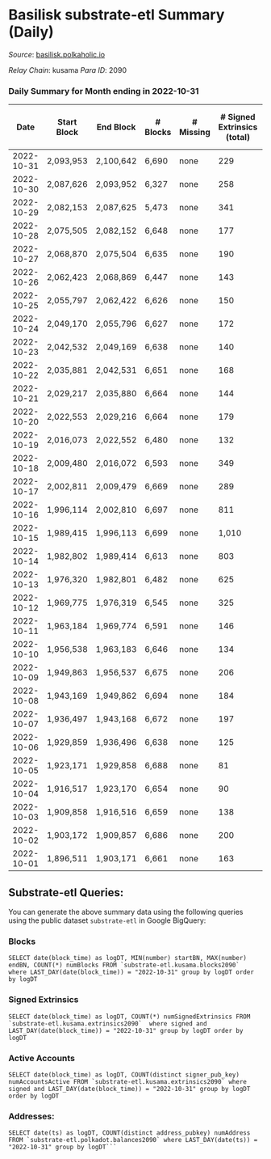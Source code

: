 # Basilisk substrate-etl Summary (Daily)

_Source_: [basilisk.polkaholic.io](https://basilisk.polkaholic.io)

*Relay Chain*: kusama
*Para ID*: 2090



### Daily Summary for Month ending in 2022-10-31


| Date | Start Block | End Block | # Blocks | # Missing | # Signed Extrinsics (total) | # Active Accounts | # Addresses with Balances | # Events | # Transfers | # XCM Transfers In | # XCM Transfers Out |
| ---- | ----------- | --------- | -------- | --------- | --------------------------- | ----------------- | ------------------------- | -------- | ----------- | ------------------ | ------------------- |
| 2022-10-31 | 2,093,953 | 2,100,642 | 6,690 | none  | 229 | 71 | 16,774 | 22,191 | 177 ($5,277.16) | 37 ($3,544.56) | 24 ($1,043.84) |
| 2022-10-30 | 2,087,626 | 2,093,952 | 6,327 | none  | 258 | 52 | 16,766 | 21,513 | 168 ($6,705.09) | 29 ($2,679.47) | 4 ($923.41) |
| 2022-10-29 | 2,082,153 | 2,087,625 | 5,473 | none  | 341 | 85 | 16,754 | 19,370 | 289 ($8,084.81) | 77 ($1,764.89) | 16 ($1,104.22) |
| 2022-10-28 | 2,075,505 | 2,082,152 | 6,648 | none  | 177 | 56 |  | 21,538 | 132 ($5,749.89) | 14 ($536.95) | 9 ($795.90) |
| 2022-10-27 | 2,068,870 | 2,075,504 | 6,635 | none  | 190 | 46 | 16,701 | 21,819 | 117 ($5,406.90) | 24 ($1,110.74) | 18 ($1,343.78) |
| 2022-10-26 | 2,062,423 | 2,068,869 | 6,447 | none  | 143 | 44 | 16,697 | 20,716 | 141 ($9,345.23) | 39 ($9,920.65) | 12 ($1,197.49) |
| 2022-10-25 | 2,055,797 | 2,062,422 | 6,626 | none  | 150 | 45 |  | 21,414 | 195 ($14,446.98) | 32 ($3,007.34) | 28 ($1,716.74) |
| 2022-10-24 | 2,049,170 | 2,055,796 | 6,627 | none  | 172 | 59 |  | 21,474 | 195 ($12,906.24) | 30 ($7,316.30) | 19 ($1,427.05) |
| 2022-10-23 | 2,042,532 | 2,049,169 | 6,638 | none  | 140 | 44 |  | 21,173 | 158 ($17,987.67) | 24 ($2,537.52) | 12 ($938.07) |
| 2022-10-22 | 2,035,881 | 2,042,531 | 6,651 | none  | 168 | 56 | 16,675 | 21,573 | 172 ($8,194.54) | 49 ($3,902.26) | 18 ($1,252.11) |
| 2022-10-21 | 2,029,217 | 2,035,880 | 6,664 | none  | 144 | 68 |  | 21,485 | 139 ($27,862.55) | 34 ($3,286.24) | 17 ($1,826.29) |
| 2022-10-20 | 2,022,553 | 2,029,216 | 6,664 | none  | 179 | 55 |  | 21,627 | 167 ($12,373.92) | 41 ($55,670.99) | 12 ($2,289.36) |
| 2022-10-19 | 2,016,073 | 2,022,552 | 6,480 | none  | 132 | 60 |  | 20,634 | 131 ($4,310.11) | 27 ($1,706.51) | 22 ($706.76) |
| 2022-10-18 | 2,009,480 | 2,016,072 | 6,593 | none  | 349 | 81 | 16,627 | 23,175 | 427 ($29,506.40) | 71 ($8,722.35) | 49 ($2,607.85) |
| 2022-10-17 | 2,002,811 | 2,009,479 | 6,669 | none  | 289 | 93 |  | 22,732 | 313 ($28,923.57) | 94 ($4,777.06) | 26 ($1,264.42) |
| 2022-10-16 | 1,996,114 | 2,002,810 | 6,697 | none  | 811 | 201 | 16,604 | 28,358 | 1,157 ($86,435.83) | 273 ($26,730.50) | 32 ($4,069.93) |
| 2022-10-15 | 1,989,415 | 1,996,113 | 6,699 | none  | 1,010 | 170 |  | 31,282 | 2,160 ($307,248) | 181 ($106,521) | 76 ($14,261.49) |
| 2022-10-14 | 1,982,802 | 1,989,414 | 6,613 | none  | 803 | 149 | 16,521 | 29,213 | 2,018 ($85,350.56) | 97 ($72,002.73) | 37 ($5,616.47) |
| 2022-10-13 | 1,976,320 | 1,982,801 | 6,482 | none  | 625 | 132 |  | 26,199 | 1,375 ($129,622) | 98 ($51,873.56) | 41 ($9,071.73) |
| 2022-10-12 | 1,969,775 | 1,976,319 | 6,545 | none  | 325 | 116 | 16,471 | 22,990 | 492 ($235,374) | 78 ($73,938.09) | 12 ($1,377.64) |
| 2022-10-11 | 1,963,184 | 1,969,774 | 6,591 | none  | 146 | 46 | 16,436 | 21,260 | 108 ($11,046.53) | 26 ($7,577.13) | 12 ($1,963.22) |
| 2022-10-10 | 1,956,538 | 1,963,183 | 6,646 | none  | 134 | 27 | 16,432 | 21,357 | 53 ($2,210.22) | 12 ($2,284.06) | 7 ($963.91) |
| 2022-10-09 | 1,949,863 | 1,956,537 | 6,675 | none  | 206 | 40 | 16,427 | 22,093 | 159 ($18,162.85) | 26 ($2,650.52) | 17 ($4,282.54) |
| 2022-10-08 | 1,943,169 | 1,949,862 | 6,694 | none  | 184 | 39 | 16,419 | 21,946 | 160 ($23,386.08) | 42 ($17,408.06) | 14 ($4,601.65) |
| 2022-10-07 | 1,936,497 | 1,943,168 | 6,672 | none  | 197 | 31 | 16,411 | 21,825 | 112 ($9,397.20) | 15 ($1,975.78) | 12 ($1,670.36) |
| 2022-10-06 | 1,929,859 | 1,936,496 | 6,638 | none  | 125 | 40 | 16,408 | 21,146 | 140 ($22,667.58) | 26 ($4,516.90) | 28 ($3,169.89) |
| 2022-10-05 | 1,923,171 | 1,929,858 | 6,688 | none  | 81 | 24 | 16,406 | 20,842 | 102 ($25,605.79) | 13 ($4,865.76) | 14 ($5,223.79) |
| 2022-10-04 | 1,916,517 | 1,923,170 | 6,654 | none  | 90 | 40 | 16,406 | 20,786 | 91 ($492,174) | 23 ($6,608.75) | 14 ($4,363.51) |
| 2022-10-03 | 1,909,858 | 1,916,516 | 6,659 | none  | 138 | 34 |  | 21,343 | 164 ($52,328.00) | 25 ($12,407.94) | 7 ($758.04) |
| 2022-10-02 | 1,903,172 | 1,909,857 | 6,686 | none  | 200 | 35 |  | 21,942 | 169 ($23,781.93) | 17 ($3,663.02) | 14 ($4,861.85) |
| 2022-10-01 | 1,896,511 | 1,903,171 | 6,661 | none  | 163 | 22 |  | 21,885 | 28 ($2,851.06) | 3 ($2,028.22) | 2 ($429.66) |

## Substrate-etl Queries:
You can generate the above summary data using the following queries using the public dataset `substrate-etl` in Google BigQuery:


### Blocks
```
SELECT date(block_time) as logDT, MIN(number) startBN, MAX(number) endBN, COUNT(*) numBlocks FROM `substrate-etl.kusama.blocks2090`  where LAST_DAY(date(block_time)) = "2022-10-31" group by logDT order by logDT
```


### Signed Extrinsics
```
SELECT date(block_time) as logDT, COUNT(*) numSignedExtrinsics FROM `substrate-etl.kusama.extrinsics2090`  where signed and LAST_DAY(date(block_time)) = "2022-10-31" group by logDT order by logDT
```


### Active Accounts
```
SELECT date(block_time) as logDT, COUNT(distinct signer_pub_key) numAccountsActive FROM `substrate-etl.kusama.extrinsics2090` where signed and LAST_DAY(date(block_time)) = "2022-10-31" group by logDT order by logDT
```


### Addresses:
```
SELECT date(ts) as logDT, COUNT(distinct address_pubkey) numAddress FROM `substrate-etl.polkadot.balances2090` where LAST_DAY(date(ts)) = "2022-10-31" group by logDT```

